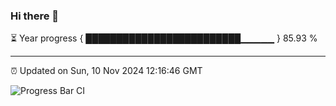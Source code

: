 ### Hi there 👋

⏳ Year progress { █████████████████████████▁▁▁▁▁ } 85.93 %

---

⏰ Updated on Sun, 10 Nov 2024 12:16:46 GMT

![Progress Bar CI](https://github.com/Shyam-Makwana/GitHub-Actions-Demo/workflows/Progress%20Bar%20CI/badge.svg)
